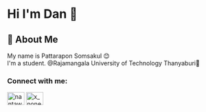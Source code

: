 
# Hi I'm Dan 👋




## 🚀 About Me
My name is Pattarapon Somsakul 😊   
I'm a student. @Rajamangala University of Technology Thanyaburi🏢

<h3 align="left">Connect with me:</h3>
<p align="left">
<a href="[https://fb.com/nantawat charoenrat](https://www.facebook.com/profile.php?id=100008776052956)" target="blank"><img align="center" src="https://raw.githubusercontent.com/rahuldkjain/github-profile-readme-generator/master/src/images/icons/Social/facebook.svg" alt="nantawat charoenrat" height="30" width="40" /></a>
<a href="[https://instagram.com/x_none_g](https://www.instagram.com/dandelion_ssk.y/)" target="blank"><img align="center" src="https://raw.githubusercontent.com/rahuldkjain/github-profile-readme-generator/master/src/images/icons/Social/instagram.svg" alt="x_none_g" height="30" width="40" /></a>
</p>
